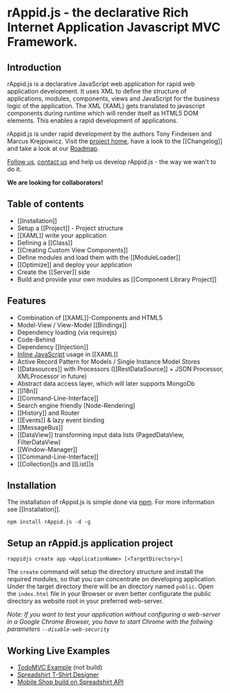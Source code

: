 # rAppid.js - the declarative Rich Internet Application Javascript MVC Framework.
## Introduction

rAppid.js is a declarative JavaScript web application for rapid web application development. It uses XML to define the structure of applications, modules, components, views and JavaScript for the business logic of the application. The XML (XAML) gets translated to javascript components during runtime which will render itself as HTML5 DOM elements. This enables a rapid development of applications.

rAppid.js is under rapid development by the authors Tony Findeisen and Marcus Krejpowicz. Visit the [project home](http://www.rappidjs.com), have a look to the [[Changelog]] and take a look at our [Roadmap](https://trello.com/b/KZIYvyUQ). 
 
[Follow us](https://twitter.com/rappidjs), [contact us](mailto:support@rappidjs.com) and help us develop rAppid.js - the way we wan't to do it.    

**We are looking for collaborators!**

## Table of contents

* [[Installation]]
* Setup a [[Project]] - Project structure
* [[XAML]] write your application 
* Defining a [[Class]]
* [[Creating Custom View Components]] 
* Define modules and load them with the [[ModuleLoader]]
* [[Optimize]] and deploy your application
* Create the [[Server]] side
* Build and provide your own modules as [[Component Library Project]]

## Features 
* Combination of [[XAML]]-Components and HTML5
* Model-View / View-Model [[Bindings]]
* Dependency loading (via requirejs)
* Code-Behind
* Dependency [[Injection]]
* [Inline JavaScript](Script) usage in [[XAML]]
* Active Record Pattern for Models / Single Instance Model Stores
* [[Datasources]] with Processors ([[RestDataSource]] + JSON Processor, XMLProcessor in future)
* Abstract data access layer, which will later supports MongoDb
* [[I18n]]
* [[Command-Line-Interface]]
* Search engine friendly [Node-Rendering]
* [[History]] and Router
* [[Events]] & lazy event binding
* [[MessageBus]]
* [[DataView]] transforming input data lists (PagedDataView, FilterDataView)
* [[Window-Manager]]
* [[Command-Line-Interface]]
* [[Collection]]s and [[List]]s

## Installation
The installation of rAppid.js is simple done via [npm](http://npmjs.org/). For more information see [[Installation]].

```
npm install rAppid.js -d -g
```

## Setup an rAppid.js application project

```
rappidjs create app <ApplicationName> [<TargetDirectory>]
```

The ```create``` command will setup the directory structure and install the required modules, so that you can concentrate on developing application. Under the target directory there will be an directory named ```public```. Open the ```index.html``` file in your Browser or even better configurate the public directory as website root in your preferred web-server.

*Note: If you want to test your application without configuring a web-server in a Google Chrome Browser, you have to start Chrome with the follwing parameters ```--disable-web-security```*

## Working Live Examples

* [TodoMVC Example](http://todo.rappidjs.com/#/) (not build)
* [Spreadshirt T-Shirt Designer](http://www.spreadshirt.net/-C59?tablomat)
* [Mobile Shop build on Spreadshirt API](http://m.spreadshirt.com/#/articles/page/1)